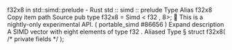 f32x8 in std::simd::prelude - Rust
std
::
simd
::
prelude
Type Alias
f32x8
Copy item path
Source
pub type f32x8 =
Simd
<
f32
, 8>;
🔬
This is a nightly-only experimental API. (
portable_simd
#86656
)
Expand description
A SIMD vector with eight elements of type
f32
.
Aliased Type
§
struct f32x8(
/* private fields */
);